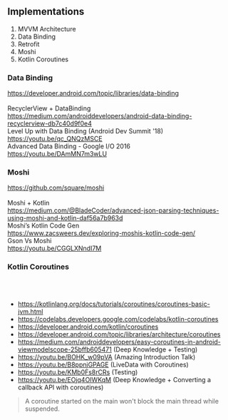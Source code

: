 ## Implementations


1. MVVM Architecture
2. Data Binding
3. Retrofit
4. Moshi
5. Kotlin Coroutines

### Data Binding
https://developer.android.com/topic/libraries/data-binding
<br><br>
RecyclerView + DataBinding
<br>
https://medium.com/androiddevelopers/android-data-binding-recyclerview-db7c40d9f0e4
<br>
Level Up with Data Binding (Android Dev Summit '18)
<br>
https://youtu.be/qc_QNQzMSCE
<br>
Advanced Data Binding - Google I/O 2016
<br>
https://youtu.be/DAmMN7m3wLU

### Moshi
https://github.com/square/moshi
<br><br>
Moshi + Kotlin
<br>
https://medium.com/@BladeCoder/advanced-json-parsing-techniques-using-moshi-and-kotlin-daf56a7b963d
<br>
Moshi’s Kotlin Code Gen
<br>
https://www.zacsweers.dev/exploring-moshis-kotlin-code-gen/
<br>
Gson Vs Moshi
<br>
https://youtu.be/CGGLXNndI7M

### Kotlin Coroutines

<br><br>
- https://kotlinlang.org/docs/tutorials/coroutines/coroutines-basic-jvm.html
- https://codelabs.developers.google.com/codelabs/kotlin-coroutines
- https://developer.android.com/kotlin/coroutines
- https://developer.android.com/topic/libraries/architecture/coroutines
- https://medium.com/androiddevelopers/easy-coroutines-in-android-viewmodelscope-25bffb605471 (Deep Knowledge + Testing)
- https://youtu.be/BOHK_w09pVA (Amazing Introduction Talk)
- https://youtu.be/B8ppnjGPAGE (LiveData with Coroutines)
- https://youtu.be/KMb0Fs8rCRs (Testing)
- https://youtu.be/EOjq4OIWKqM (Deep Knowledge + Converting a callback API with coroutines)

> A coroutine started on the main won't block the main thread while suspended.
